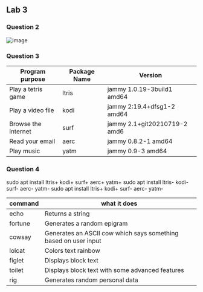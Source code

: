 ## Lab 3

### Question 2

![image](/home/tavanburen/cis106/labs/lab3/Lab3Screenshot.png)

### Question 3

| Program purpose     | Package Name | Version |
| ------------------- | ------------ | ------- |
| Play a tetris game  |     ltris    |  jammy 1.0.19-3build1 amd64       |
| Play a video file   |     kodi     |  jammy 2:19.4+dfsg1-2 amd64       |
| Browse the internet |     surf     |  jammy 2.1+git20210719-2 amd6       |
| Read your email     |     aerc     |  jammy 0.8.2-1 amd64       |
| Play music          |     yatm     |  jammy 0.9-3 amd64       |

### Question 4

sudo apt install ltris+ kodi+ surf+ aerc+ yatm+
sudo apt install ltris- kodi- surf- aerc- yatm-
sudo apt install ltris+ kodi+ surf- aerc- yatm-

| command | what it does |
|---------|--------------|
| echo    |    Returns a string      |
| fortune |    Generates a random epigram      |
| cowsay  |    Generates an ASCII cow which says something based on user input          |
| lolcat  |    Colors text rainbow          |
| figlet  |    Displays block text          |
| toilet  |    Displays block text with some advanced features          |
| rig     |    Generates random personal data          |